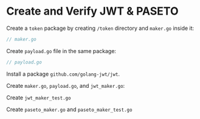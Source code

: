 # Create and Verify JWT & PASETO

Create a `token` package by creating `/token` directory and `maker.go` inside it:

```go
// maker.go

```

Create `payload.go` file in the same package:

```go
// payload.go

```

Install a package `github.com/golang-jwt/jwt`.

Create `maker.go`, `payload.go`, and `jwt_maker.go`:

Create `jwt_maker_test.go`

Create `paseto_maker.go` and `paseto_maker_test.go`
